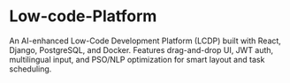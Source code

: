 # Low-code-Platform
An AI-enhanced Low-Code Development Platform (LCDP) built with React, Django, PostgreSQL, and Docker. Features drag-and-drop UI, JWT auth, multilingual input, and PSO/NLP optimization for smart layout and task scheduling.
